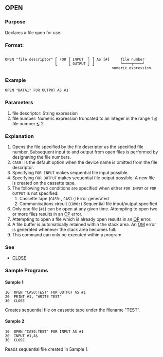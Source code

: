 ## OPEN

### Purpose
Declares a file open for use.

### Format:
```basic

OPEN "file descriptor" ⎡ FOR ⎧ INPUT  ⎫ ⎤ AS [#]     file number
                       ⎣     ⎩ OUTPUT ⎭ ⎦            └────┬────┘
                                                 numeric expression
```

### Example
```basic
OPEN "DATA1" FOR OUTPUT AS #1
```

### Parameters
1. file descriptor: String expression
2. file number: Numeric expression truncated to an integer in the range 1 ≦ file number ≦ 2

### Explanation
1. Opens the file specified by the file descriptor as the specified file number. 
Subsequent input to and output from open files is performed by designating the file numbers.
2. `CAS0:` is the default option when the device name is omitted from the file descriptor.
3. Specifying `FOR INPUT` makes sequential file input possible.
4. Specifying `FOR OUTPUT` makes sequential file output possible. A new file is created on the cassette tape.
5. The following two conditions are specified when either `FOR INPUT` or `FOR OUTPUT` is not specified:
   1. Cassette tape (`CAS0:`, `CAS1:`)
      Error generated
   2. Communications circuit (`COM0:`)
      Sequential file input/output specified
6. Only one file (`#1`) can be open at any given time. Attempting to open two or more files results in an [OP](../errors.md#OP-error) error.
7. Attempting to open a file which is already open results in an [OP](../errors.md#OP-error) error.
8. A file buffer is automatically retained within the stack area. An [OM](../errors.md#OM-error) error is generated whenever the stack area becomes full.
9. This command can only be executed within a program.

### See
 - [CLOSE](CLOSE.md)

### Sample Programs

#### Sample 1
```basic
10  OPEN "CAS0:TEST" FOR OUTPUT AS #1
20  PRINT #1, "WRITE TEST"
30  CLOSE
```

Creates sequential file on cassette tape under the filename "TEST".

#### Sample 2
```basic
10  OPEN "CAS0:TEST" FOR INPUT AS #1
20  INPUT #1,A$
30  CLOSE
```

Reads sequential file created in Sample 1.
